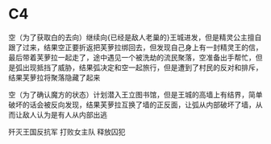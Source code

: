 # C4

空（为了获取白的去向）继续向{已经是敌人老巢的}王城进发，但是精灵公主擅自跟了过来，结果空正要折返把芙萝拉绑回去，但发现自己身上有一封精灵王的信，最后带着芙萝拉一起走了，途中遇见一个被洗劫的流民聚落，空准备出手帮忙，但是弧出现抵挡了威胁，结果弧决定和空一起旅行，但是遭到了村民的反对和排斥，结果芙萝拉将聚落隐藏了起来

空（为了确认魔方的状态）计划潜入王立图书馆，但是王城的高墙上有结界，简单破坏的话会被反向发现，结果芙萝拉互换了墙的正反面，让弧从内部破坏了墙，从而让敌人认为是有人从内部出逃

歼灭王国反抗军
打败女主队
释放囚犯